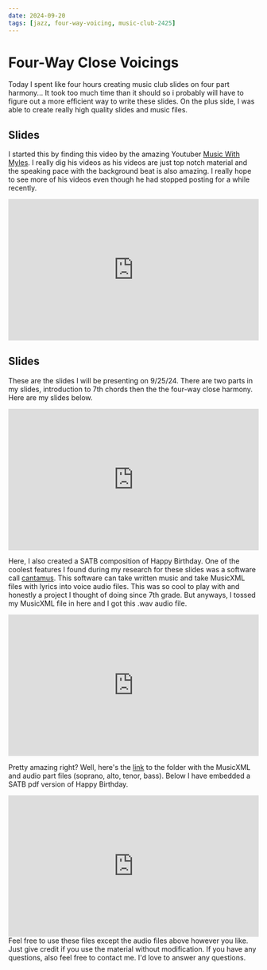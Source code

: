 ```yaml
---
date: 2024-09-20
tags: [jazz, four-way-voicing, music-club-2425]
---
```



# Four-Way Close Voicings
Today I spent like four hours creating music club slides on four part harmony... It took too much time than it should so i probably will have to figure out a more efficient way to write these slides. On the plus side, I was able to create really high quality slides and music files. 


## Slides
I started this by finding this video by the amazing Youtuber [Music With Myles](https://www.youtube.com/@MusicWithMyles). I really dig his videos as his videos are just top notch material and the speaking pace with the background beat is also amazing. I really hope to see more of his videos even though he had stopped posting for a while recently.
<div align="center" style="position: relative; width: 100%; aspect-ratio: 16/9;">
  <iframe src="https://www.youtube.com/embed/TTNhx2ZdWdI?si=F26aXjJrkWJ6VGT6" style="position: absolute; top: 0; left: 0; width: 100%; height: 100%;" frameborder="0" allow="accelerometer; autoplay; clipboard-write; encrypted-media; gyroscope; picture-in-picture; web-share" referrerpolicy="strict-origin-when-cross-origin" allowfullscreen title="YouTube video player"></iframe>
</div>


## Slides
These are the slides I will be presenting on 9/25/24. There are two parts in my slides, introduction to 7th chords then the the four-way close harmony. Here are my slides below.
<div align="center" style="position: relative; width: 100%; aspect-ratio: 16/9;">
  <iframe src="https://docs.google.com/presentation/d/1xpo0qzi6dqQVRMgfN1PdAL168MHv4_8MutthyWosFoo/embed?start=false&loop=false&delayms=3000" 
          style="position: absolute; top: 0; left: 0; width: 100%; height: 100%;" 
          frameborder="0" allowfullscreen="true" mozallowfullscreen="true" webkitallowfullscreen="true"></iframe>
</div>

Here, I also created a SATB composition of Happy Birthday. One of the coolest features I found during my research for these slides was a software call [cantamus](https://cantamus.app/). This software can take written music and take MusicXML files with lyrics into voice audio files. This was so cool to play with and honestly a project I thought of doing since 7th grade. But anyways, I tossed my MusicXML file in here and I got this .wav audio file.

<div align="center" style="position: relative; width: 100%; aspect-ratio: 16/9;">
  <iframe src="https://drive.google.com/file/d/1-Le1wlHmxzUchHt5sWooGhHy2hfWMF9r/preview" 
          style="position: absolute; top: 0; left: 0; width: 100%; height: 100%;" 
          frameborder="0" allowfullscreen="true" mozallowfullscreen="true" webkitallowfullscreen="true"></iframe>
</div>

Pretty amazing right? Well, here's the [link](https://drive.google.com/file/d/1-Le1wlHmxzUchHt5sWooGhHy2hfWMF9r/view?usp=sharing) to the folder with the MusicXML and audio part files (soprano, alto, tenor, bass). Below I have embedded a SATB pdf version of Happy Birthday.
<div align="center" style="position: relative; width: 100%; aspect-ratio: 16/9;">
  <iframe src="https://drive.google.com/file/d/1uesJhpd8tFv9gG-wywDxQbL6kBOQs3eq/preview" 
          style="position: absolute; top: 0; left: 0; width: 100%; height: 100%;" 
          frameborder="0" allowfullscreen="true" mozallowfullscreen="true" webkitallowfullscreen="true"></iframe>
</div>
Feel free to use these files except the audio files above however you like. Just give credit if you use the material without modification. If you have any questions, also feel free to contact me. I'd love to answer any questions.

<!--https://giscus.app/-->
<script src="https://giscus.app/client.js"
        data-repo="nathanielisna/nathanielisna.github.io"
        data-repo-id="R_kgDOMrKWXQ"
        data-category="General"
        data-category-id="DIC_kwDOMrKWXc4CiJ00"
        data-mapping="pathname"
        data-strict="0"
        data-reactions-enabled="1"
        data-emit-metadata="0"
        data-input-position="bottom"
        data-theme="preferred_color_scheme"
        data-lang="en"
        crossorigin="anonymous"
        async>
</script>